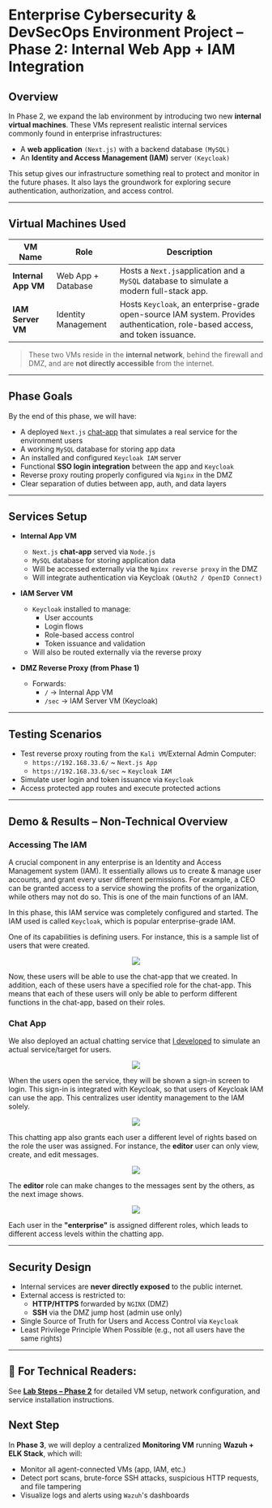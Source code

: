 # Enterprise Cybersecurity & DevSecOps Environment Project – Phase 2: Internal Web App + IAM Integration

## Overview

In Phase 2, we expand the lab environment by introducing two new **internal virtual machines**. These VMs represent realistic internal services commonly found in enterprise infrastructures:

- A **web application** `(Next.js)` with a backend database `(MySQL)`
- An **Identity and Access Management (IAM)** server `(Keycloak)`

This setup gives our infrastructure something real to protect and monitor in the future phases. It also lays the groundwork for exploring secure authentication, authorization, and access control.

---

## Virtual Machines Used

| VM Name             | Role                        | Description                                                                 |
|---------------------|-----------------------------|-----------------------------------------------------------------------------|
| **Internal App VM** | Web App + Database          | Hosts a `Next.js`application and a `MySQL` database to simulate a modern full-stack app. |
| **IAM Server VM**   | Identity Management         | Hosts `Keycloak`, an enterprise-grade open-source IAM system. Provides authentication, role-based access, and token issuance. |

> These two VMs reside in the **internal network**, behind the firewall and DMZ, and are **not directly accessible** from the internet.

---

## Phase Goals

By the end of this phase, we will have:

- A deployed `Next.js` [chat-app](https://github.com/abdrnasr/Chat-App-with-Keycloak-IAM) that simulates a real service for the environment users
- A working `MySQL` database for storing app data
- An installed and configured `Keycloak IAM` server
- Functional **SSO login integration** between the app and `Keycloak`
- Reverse proxy routing properly configured via `Nginx` in the DMZ
- Clear separation of duties between app, auth, and data layers

---

## Services Setup

- **Internal App VM**
  - `Next.js` **chat-app** served via `Node.js`
  - `MySQL` database for storing application data
  - Will be accessed externally via the `Nginx reverse proxy` in the DMZ
  - Will integrate authentication via Keycloak `(OAuth2 / OpenID Connect)`

- **IAM Server VM**
  - `Keycloak` installed to manage:
    - User accounts
    - Login flows
    - Role-based access control
    - Token issuance and validation
  - Will also be routed externally via the reverse proxy
- **DMZ Reverse Proxy (from Phase 1)**
  - Forwards:
    - `/` → Internal App VM
    - `/sec` → IAM Server VM (Keycloak)
---
## Testing Scenarios
- Test reverse proxy routing from the `Kali VM`/External Admin Computer:
  - `https://192.168.33.6/` ~ `Next.js App`
  - `https://192.168.33.6/sec` ~ `Keycloak IAM`
- Simulate user login and token issuance via `Keycloak`
- Access protected app routes and execute protected actions

---


## Demo & Results – Non-Technical Overview 

### Accessing The IAM
A crucial component in any enterprise is an Identity and Access Management system (IAM). It essentially allows us to create & manage user accounts, and grant every user different permissions. For example, a CEO can be granted access to a service showing the profits of the organization, while others may not do so. This is one of the main functions of an IAM.

In this phase, this IAM service was completely configured and started. The IAM used is called `Keycloak`, which is popular enterprise-grade IAM.

One of its capabilities is defining users. For instance, this is a sample list of users that were created.

<p align="center">
  <img src="images/Keycloak_Users.png">
</p>

Now, these users will be able to use the chat-app that we created. In addition, each of these users have a specified role for the chat-app. This means that each of these users will only be able to perform different functions in the chat-app, based on their roles. 

### Chat App
We also deployed an actual chatting service that [I developed](https://github.com/abdrnasr/Chat-App-with-Keycloak-IAM) to simulate an actual service/target for users.

<p align="center">
  <img src="images/App_Login.png">
</p

When the users open the service, they will be shown a sign-in screen to login. This sign-in is integrated with Keycloak, so that users of Keycloak IAM can use the app. This centralizes user identity management to the IAM solely.

<p align="center">
  <img src="images/Chat_App_Messages.png">
</p

This chatting app also grants each user a different level of rights based on the role the user was assigned. For instance, the **editor** user can only view, create, and edit messages.
<p align="center">
  <img src="images/Chat_Editor.png">
</p
 
The **editor** role can make changes to the messages sent by the others, as the next image shows. 
<p align="center">
  <img src="images/Chat_Editor_Edit.png">
</p

Each user in the **"enterprise"** is assigned different roles, which leads to different access levels within the chatting app. 

---
## Security Design

- Internal services are **never directly exposed** to the public internet.
- External access is restricted to:
  - **HTTP/HTTPS** forwarded by `NGINX` (DMZ)
  - **SSH** via the DMZ jump host (admin use only)
- Single Source of Truth for Users and Access Control via `Keycloak`
- Least Privilege Principle When Possible (e.g., not all users have the same rights)

---

## 📄 **For Technical Readers:**  
See **[Lab Steps – Phase 2](lab-steps-phase-2.md)** for detailed VM setup, network configuration, and service installation instructions.


## Next Step

In **Phase 3**, we will deploy a centralized **Monitoring VM** running **Wazuh + ELK Stack**, which will:
- Monitor all agent-connected VMs (app, IAM, etc.)
- Detect port scans, brute-force SSH attacks, suspicious HTTP requests, and file tampering
- Visualize logs and alerts using `Wazuh`'s dashboards

